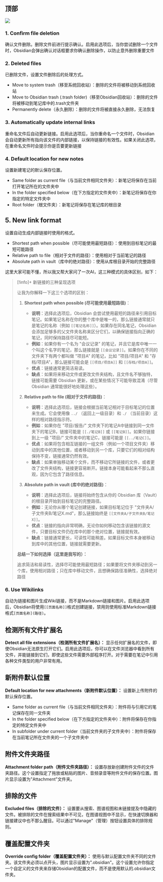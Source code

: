 ## 顶部
![](Pasted%20image%2020250506232354.png)

### 1. Confirm file deletion

确认文件删除。删除文件前进行提示确认。启用此选项后，当你尝试删除一个文件时，Obsidian会弹出确认对话框要求你确认删除操作，以防止意外删除重要文件

### 2. Deleted files

已删除文件，设置文件删除后的处理方式。
- Move to system trash（移至系统回收站）：删除的文件将被移动到系统回收站
- Move to Obsidian trash (.trash folder)（移至Obsidian回收站）：删除的文件将被移动到笔记库中的.trash文件夹
- Permanently delete（永久删除）：删除的文件将被直接永久删除，无法恢复

### 3. Automatically update internal links

重命名文件后自动更新链接。启用此选项后，当你重命名一个文件时，Obsidian会自动更新所有指向该文件的内部链接，以保持链接的有效性。如果关闭此选项，在重命名文件时会提示你是否要更新链接

### 4. Default location for new notes

设置新建笔记的默认保存位置。
- Same folder as current file（与当前文件相同文件夹）：新笔记将保存在当前打开笔记所在的文件夹中
- In the folder specified below（在下方指定的文件夹中）：新笔记将保存在你指定的特定文件夹中
- Root folder（根文件夹）：新笔记将保存在笔记库的根目录

## 5. New link format

设置自动生成内部链接时使用的格式。
- Shortest path when possible（尽可能使用最短路径）：使用到目标笔记的最短可能路径
- Relative path to file（相对于文件的路径）：使用相对于当前笔记的路径
- Absolute path in vault（库中的绝对路径）：使用从库根目录开始的完整路径

这里大家可能不懂，所以我又帮大家问了一次AI，这三种模式的具体区别，如下：

> [!info]+ 新链接的三种呈现选项
> 
> 让我为你解释一下这三个选项的区别：
> 
> 1.  **Shortest path when possible (尽可能使用最短路径)**：
>     * **说明**：选择此选项后，Obsidian 会尝试使用最短的路径来引用目标笔记。如果笔记名称在你的整个库中是唯一的，那么链接通常就只是笔记的名称（例如 `[[笔记名称]]`）。如果存在同名笔记，Obsidian 会添加足够多的父文件夹名称来区分它们，以确保链接指向正确的笔记，同时保持路径尽可能短。
>     * **例如**：如果你有一个名为 "会议记录" 的笔记，并且它是库中唯一一个叫这个名字的笔记，那么链接就是 `[[会议记录]]`。如果你在不同的文件夹下有两个都叫做 "项目A" 的笔记，比如 "项目/项目A" 和 "存档/项目A"，那么链接可能会是 `[[项目/项目A]]` 和 `[[存档/项目A]]`。
>     * **优点**：链接通常更简洁易读。
>     * **缺点**：如果将来移动文件或更改文件夹结构，且文件名不够独特，链接可能需要 Obsidian 更新，或在某些情况下可能导致混淆（尽管 Obsidian 通常能很好地处理这些）。
> 
> 2.  **Relative path to file (相对于文件的路径)**：
>     * **说明**：选择此选项后，链接会根据当前笔记相对于目标笔记的位置来生成。它会使用像 `../` （返回上一级目录）和 `./` （当前目录）这样的相对路径指示符。
>     * **例如**：如果你在 "项目/报告/" 文件夹下的笔记A中链接到同一文件夹下的笔记B，链接可能是 `[[./笔记B]]` 或 `[[笔记B]]`。如果你链接到上一级 "项目/" 文件夹中的笔记C，链接可能是 `[[../笔记C]]`。
>     * **优点**：如果将包含相互链接的一组文件（例如一个项目文件夹）移动到库中的其他位置，或者移动到另一个库，只要它们的相对结构保持不变，链接通常仍然有效。
>     * **缺点**：如果单独移动某个文件，而不移动它所链接的文件，或者更改了文件夹结构，链接更容易断开。链接本身可能看起来不那么直观，因为它包含了路径信息。
> 
> 3.  **Absolute path in vault (库中的绝对路径)**：
>     * **说明**：选择此选项后，链接将始终包含从你的 Obsidian 库（Vault）的根目录开始到目标笔记的完整路径。
>     * **例如**：无论你从哪个笔记创建链接，如果目标笔记位于 "文件夹A/子文件夹B/笔记X.md"，那么链接始终是 `[[文件夹A/子文件夹B/笔记X]]`。
>     * **优点**：链接的指向非常明确，无论你如何移动包含该链接的源文件，只要目标文件仍在库中的那个绝对位置，链接就有效。
>     * **缺点**：链接通常更长，可读性可能稍差。如果目标文件本身被移动到库中的其他位置，链接就需要更新。
> 
> **总结一下如何选择（这里是我写的）：**
> 
> 追求简洁和易读性，选择尽可能使用最短路径；如果要将文件夹移动到另一个库，使用相对路径；只在库中移动文件，且想确保路径准确性，选择绝对路径

### 6. Use Wikilinks

自动为链接和图片生成Wiki链接，而不是Markdown链接和图片。启用此选项后，Obsidian将使用`[[页面名称]]`格式创建链接，禁用则使用标准Markdown链接格式`[页面名称](路径)`。

## 检测所有文件扩展名
**Detect all file extensions（检测所有文件扩展名）：** 显示任何扩展名的文件，即使Obsidian无法原生打开它们。启用此选项后，你可以在文件浏览器中看到所有文件，并能链接到它们，即使这些文件需要外部程序打开。对于需要在笔记中引用各种文件类型的用户非常有用。

## 新附件默认位置
**Default location for new attachments（新附件默认位置）：** 设置新上传附件的默认保存位置。
- Same folder as current file（与当前文件相同文件夹）：附件将与引用它的笔记保存在同一文件夹
- In the folder specified below（在下方指定的文件夹中）：附件将保存在你指定的特定文件夹中
- In subfolder under current folder（当前文件夹的子文件夹中）：附件将保存在当前笔记所在文件夹的一个子文件夹中

## 附件文件夹路径
**Attachment folder path（附件文件夹路径）：** 设置存放新创建附件文件的文件夹路径。这个设置指定了拖放或粘贴的图片、音频录音等附件文件的保存位置。图片显示设置为"Attachment"文件夹。

## 排除的文件
**Excluded files（排除的文件）：** 设置要从搜索、图谱视图和未链接提及中隐藏的文件。被排除的文件在搜索结果中不可见，在图谱视图中不显示，在快速切换器和链接建议中也不那么醒目。可以通过"Manage"（管理）按钮设置具体的排除规则。

## 覆盖配置文件夹
**Override config folder（覆盖配置文件夹）：** 使用与默认配置文件夹不同的文件夹。该文件夹必须以点开头，图片显示设置为".obsidian"。这个设置允许你指定一个自定义的文件夹来存储Obsidian的配置文件，而不是使用默认的.obsidian文件夹。

